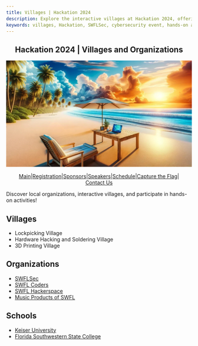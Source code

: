 ```yaml
---
title: Villages | Hackation 2024
description: Explore the interactive villages at Hackation 2024, offering hands-on cybersecurity activities and demonstrations.
keywords: villages, Hackation, SWFLSec, cybersecurity event, hands-on activities
---
```


<h2 style="text-align: center;">Hackation 2024 | Villages and Organizations</h2>

![Hackation Banner](images/hackation-banner.jpg)

<div style="display: flex; justify-content: center; flex-wrap: wrap;">
  <a href="index">Main</a> |
  <a href="registration">Registration</a> |
  <a href="sponsors">Sponsors</a> |
  <a href="speakers">Speakers</a> |
  <a href="schedule">Schedule</a> |
  <a href="ctf">Capture the Flag</a> |
  <a href="https://forms.gle/BJsMjZXm45aiE7qm8">Contact Us</a>
</div>

Discover local organizations, interactive villages, and participate in hands-on activities!

## Villages

- Lockpicking Village
- Hardware Hacking and Soldering Village
- 3D Printing Village

## Organizations

- [SWFLSec](https://www.meetup.com/SWFLSec-Southwest-Florida-Infosec-Meetup)
- [SWFL Coders](https://www.meetup.com/SWFL-Coders)
- [SWFL Hackerspace](https://www.meetup.com/swfl-hackerspace/)
- [Music Products of SWFL](https://www.meetup.com/music-producers-of-swfl/)

## Schools

- [Keiser University](https://www.keiseruniversity.edu)
- [Florida Southwestern State College](https://www.fsw.edu)
